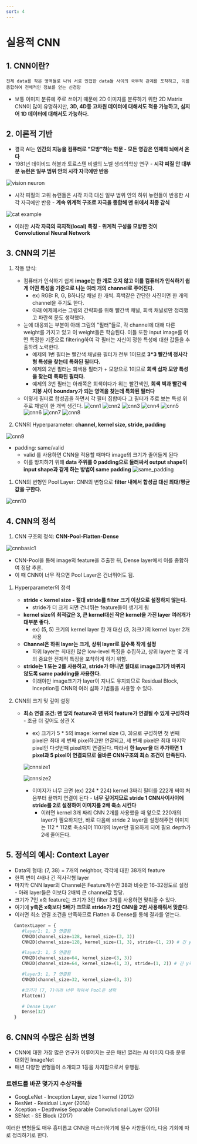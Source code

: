 ```yaml
---
sort: 4
---
```


# 실용적 CNN

## 1. CNN이란?
    전체 data를 작은 영역들로 나눠 서로 인접한 data들 사이의 국부적 관계를 포착하고, 이를 종합하여 전체적인 정보를 얻는 신경망

* 보통 이미지 분류에 주로 쓰이기 때문에 2D 이미지를 분류하기 위한 2D Matrix CNN이 많이 유명하지만, **3D, 4D등 고차원 데이터에 대해서도 적용 가능하고, 심지어 1D 데이터에 대해서도 가능하다.**

## 2. 이론적 기반
* 결국 AI는 **인간의 지능을 컴퓨터로 "모방"하는 학문 - 모든 영감은 인체의 뇌에서 온다**
* 1981년 데이비드 허블과 토르스텐 비셀의 노벨 생리의학상 연구 - **시각 피질 안 대부분 뉴런은 일부 범위 안의 시각 자극에만 반응**


![vision neuron](../images/visionneuron.jpg)

* 시각 피질의 고위 뉴런들은 시각 자극 대신 일부 범위 안의 하위 뉴런들이 반응한 시각 자극에만 반응 - **계속 위계적 구조로 자극을 종합해 맨 위에서 최종 감식**


![cat example](../images/visualneuronexample.png)

* 이러한 **시각 자극의 국지적(local) 특징 - 위계적 구성을 모방한 것이 Convolutional Neural Network**

## 3. CNN의 기본
1) 작동 방식:
   * 컴퓨터가 인식하기 쉽게 **image는 한 개로 오지 않고 이를 컴퓨터가 인식하기 쉽게 어떤 특성을 기준으로 나눈 여러 개의 channel로 주어진다.**
      * ex) RGB: R, G, B하나당 채널 한 개씩. 흑백같은 간단한 사진이면 한 개의 channel을 주기도 한다.
      * 아래 예제에서는 그림의 간략화를 위해 빨간색 채널, 회색 채널로만 정리했고 파란색 문도 생략했다.
   * 눈에 대응되는 부분이 아래 그림의 "필터"들로, 각 channel에 대해 다른 weight를 가지고 있고 이 weight들은 학습된다. 이들 또한 input image를 어떤 특정한 기준으로 filtering하여 각 필터는 자신이 정한 특성에 대한 값들을 추출하려 노력한다.
      * 예제의 1번 필터는 빨간색 채널용 필터가 전부 1이므로 **3*3 빨간색 정사각형 특성을 찾는데 특화된 필터다.**
      * 예제의 2번 필터는 회색용 필터가 + 모양으로 1이므로 **회색 십자 모양 특성을 찾는데 특화된 필터다.**
      * 예제의 3번 필터는 아래쪽은 회색이다가 위는 빨간색인, **회색 벽과 빨간색 지붕 사이 boundary가 되는 영역을 찾는데 특화된 필터다**
   * 이렇게 필터로 합성곱을 하면서 각 필터 집합마다 그 필터가 주로 보는 특성 위주로 채널이 한 개씩 생긴다.
![cnn1](../images/cnndiagram1.png)
![cnn2](../images/cnndiagram2.png)
![cnn3](../images/cnndiagram3.png)
![cnn4](../images/cnndiagram4.png)
![cnn5](../images/cnndiagram5.png)
![cnn6](../images/cnndiagram6.png)
![cnn7](../images/cnndiagram7.png)
![cnn8](../images/cnndiagram8.png)

1) CNN의 Hyperparameter: **channel, kernel size, stride, padding**
   
![cnn9](../images/cnndiagram9.png)

* padding: same/valid
   * valid 를 사용하면 CNN을 적용할 때마다 image의 크기가 줄어들게 된다
   * 이를 방지하기 위해 **data 주위를 0 padding으로 둘러싸서 output shape이 input shape과 같게 하는 방법이 same padding**
![same_padding](../images/samepadding.png)

1) CNN의 변형인 Pool Layer: CNN의 변형으로 **filter 내에서 합성곱 대신 최대/평균 값을 구한다.**
   
![cnn10](../images/cnndiagram10.png)

## 4. CNN의 정석
1) CNN 구조의 정석: **CNN-Pool-Flatten-Dense**

![cnnbasic1](../images/cnnbasic1.png)

   * CNN-Pool을 통해 image의 feature을 추출한 뒤, Dense layer에서 이를 종합하여 정답 추론.
   * 이 때 CNN이 너무 작으면 Pool Layer은 건너뛰어도 됨.

1) Hyperparameter의 정석
   * **stride < kernel size - 절대 stride를 filter 크기 이상으로 설정하지 않는다.**
      * stride가 더 크게 되면 건너뛰는 feature들이 생기게 됨
   * **kernel size의 최적값은 3, 큰 kernel대신 작은 kernel을 가진 layer 여러개가 대부분 좋다.**
      * ex) (5, 5) 크기의 kernel layer 한 개 대신 (3, 3)크기의 kernel layer 2개 사용
   * **Channel은 하위 layer는 크게, 상위 layer로 갈수록 작게 설정**
      * 하위 layer는 최대한 많은 low-level 특징을 수집하고, 상위 layer는 몇 개의 중요한 전체적 특징을 포착하게 하기 위함.
   * **stride는 1 또는 2를 사용하고, stride가 아니면 절대로 image크기가 바뀌지 않도록 same padding을 사용한다.**  
      * 이래야만 image크기가 layer이 지나도 유지되므로 Residual Block, Inception등 CNN의 여러 심화 기법들을 사용할 수 있다.

2) CNN의 크기 및 깊이 설정
   * **최소 연결 조건: 맨 앞의 feature과 맨 뒤의 feature가 연결될 수 있게 구성하라** - 조금 더 깊어도 상관 X
      * ex) 크기가 5 * 5의 image: 
      kernel size (3, 3)으로 구성하면 첫 번째 pixel은 최대 세 번째 pixel하고만 연결되고, 세 번째 pixel은 최대 마지막 pixel인 다섯번째 pixel까지 연결된다. 
      따라서 **한 layer을 더 추가하면 1 pixel과 5 pixel이 연결되므로 올바른 CNN구조의 최소 조건이 만족된다.**

      ![cnnsize1](../images/cnnsize1.png)

      ![cnnsize2](../images/cnnsize2.png)

      * 이미지가 너무 크면 (ex) 224 * 224) kernel 3짜리 필터를 222개 써야 처음부터 끝까지 연결이 된다 - **너무 깊어지므로 stride 1 CNN사이사이에 stride를 2로 설정하여 이미지를 2배 축소 시킨다**
         *  이러면 kernel 3개 짜리 CNN 2개를 사용했을 때 앞으로 220개의 layer가 필요하지만, 바로 다음에 stride 2 layer을 설정해주면 이미지는 112 * 112로 축소되어 110개의 layer만 필요하게 되어 필요 depth가 2배 줄어든다.
  
## 5. 정석의 예시: Context Layer
* Data의 형태: (7, 38) = 7개의 neighbor, 각각에 대한 38개의 feature
* 한쪽 변이 4배나 긴 직사각형 layer 
* 마지막 CNN layer의 Channel은 Feature개수인 38과 비슷한 16-32정도로 설정 - 아래 layer들은 이보다 2배씩 큰 channel값 할당.
* 크기가 7인 x축 feature는 크기가 3인 filter 3개를 사용하면 맞춰줄 수 있다.
* 여기에 **y축은 x축보다 5배가 크므로 stride가 2인 CNN을 2번 사용해줘서 맞춘다.**
* 이러면 최소 연결 조건을 만족하므로 Flatten 후 Dense를 통해 결과를 얻는다.
  
```python
   ContextLayer = {
      #layer1: 1, 3 연결됨
      CNN2D(channel_size=128, kernel_size=(3, 3))
      CNN2D(channel_size=128, kernel_size=(1, 3), stride=(1, 2)) # 긴 y축 data를 2배로 축소

      #layer2: 1, 5 연결됨
      CNN2D(channel_size=64, kernel_size=(3, 3))
      CNN2D(channel_size=64, kernel_size=(1, 3), stride=(1, 2)) # 긴 y축 data를 2배로 축소

      #layer3: 1, 7 연결됨
      CNN2D(channel_size=32, kernel_size=(3, 3)) 

      #크기가 (7, 7)이라 너무 작아서 Pool은 생략
      Flatten()

      # Dense Layer
      Dense(32)
   }
```

## 6. CNN의 수많은 심화 변형
* CNN에 대한 가장 많은 연구가 이루어지는 곳은 매년 열리는 AI 이미지 다중 분류 대회인 ImageNet
* 매년 다양한 변형들이 소개되고 1등을 차지함으로서 유행됨.
  

### 트렌드를 바꾼 몇가지 수상작들
* GoogLeNet - Inception Layer, size 1 kernel (2012)
* ResNet - Residual Layer (2014)
* Xception - Depthwise Separable Convolutional Layer (2016)
* SENet - SE Block (2017)
  
이러한 변형들도 매우 흥미롭고 CNN을 마스터하기에 필수 사항들이라, 다음 기회에 따로 정리하기로 한다.